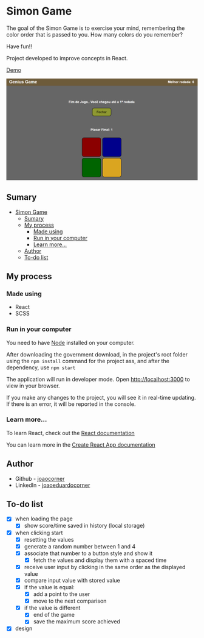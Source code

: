 # Simon Game

The goal of the Simon Game is to exercise your mind, remembering the color order that is passed to you. How many colors do you remember?

Have fun!!

Project developed to improve concepts in React.

[Demo](https://joaocorner.github.io/genius-game/)

![Preview](https://raw.githubusercontent.com/joaocorner/genius-game/main/public/img/preview.png)

## Sumary

- [Simon Game](#simon-game)
  - [Sumary](#sumary)
  - [My process](#my-process)
    - [Made using](#made-using)
    - [Run in your computer](#run-in-your-computer)
    - [Learn more...](#learn-more)
  - [Author](#author)
  - [To-do list](#to-do-list)

## My process

### Made using

- React
- SCSS

### Run in your computer

You need to have [Node](https://nodejs.org/en/) installed on your computer.

After downloading the government download, in the project's root folder using the `npm install` command for the project ass, and after the dependency, use `npm start`

The application will run in developer mode.
Open [http://localhost:3000](http://localhost:3000) to view in your browser.

If you make any changes to the project, you will see it in real-time updating.
If there is an error, it will be reported in the console.

### Learn more...

To learn React, check out the [React documentation](https://reactjs.org/)

You can learn more in the [Create React App documentation](https://facebook.github.io/create-react-app/docs/getting-started)

## Author

- Github - [joaocorner](https://github.com/joaocorner)
- LinkedIn - [joaoeduardocorner](https://www.linkedin.com/in/joaoeduardocorner/)

## To-do list

- [x] when loading the page
  - [x] show score/time saved in history (local storage)
- [x] when clicking start
  - [x] resetting the values
  - [x] generate a random number between 1 and 4
  - [x] associate that number to a button style and show it
    - [x] fetch the values ​​and display them with a spaced time
  - [x] receive user input by clicking in the same order as the displayed value
  - [x] compare input value with stored value
  - [x] if the value is equal:
    - [x] add a point to the user
    - [x] move to the next comparison
  - [x] if the value is different
    - [x] end of the game
    - [x] save the maximum score achieved
- [x] design
